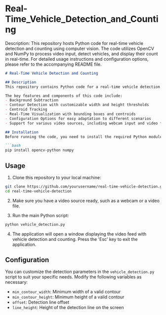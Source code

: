 # Real-Time_Vehicle_Detection_and_Counting
Description: This repository hosts Python code for real-time vehicle detection and counting using computer vision. The code utilizes OpenCV and NumPy to process video input, detect vehicles, and display their count in real-time. For detailed usage instructions and configuration options, please refer to the accompanying README file.


```markdown
# Real-Time Vehicle Detection and Counting

## Description
This repository contains Python code for a real-time vehicle detection and counting system using computer vision. The code utilizes OpenCV and NumPy to process video input and detect vehicles in a streaming video source or a video file.

The key features and components of this code include:
- Background Subtraction
- Contour Detection with customizable width and height thresholds
- Centroid Tracking
- Real-Time Visualization with bounding boxes and centroids
- Configuration Options for easy adaptation to different scenarios
- Support for various video sources, including webcam input and video files

## Installation
Before running the code, you need to install the required Python modules. You can use `pip` to install them:

```bash
pip install opencv-python numpy
```

## Usage
1. Clone this repository to your local machine:

```bash
git clone https://github.com/yourusername/real-time-vehicle-detection.git
cd real-time-vehicle-detection
```

2. Make sure you have a video source ready, such as a webcam or a video file.

3. Run the main Python script:

```bash
python vehicle_detection.py
```

4. The application will open a window displaying the video feed with vehicle detection and counting. Press the 'Esc' key to exit the application.

## Configuration
You can customize the detection parameters in the `vehicle_detection.py` script to suit your specific needs. Modify the following variables as necessary:
- `min_contour_width`: Minimum width of a valid contour
- `min_contour_height`: Minimum height of a valid contour
- `offset`: Detection line offset
- `line_height`: Height of the detection line on the screen
